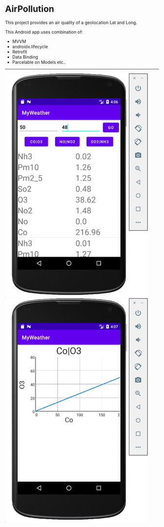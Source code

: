 # AirPollution

This project provides an air quality of a geolocation Lat and Long.

This Android app uses combination of:
- MVVM
- androidx.lifecycle
- Retrofit
- Data Binding
- Parcelable on Models etc..
-----------------
![Alt Text](Screenshot_1.png)
![Alt Text](Screenshot_2.png)
